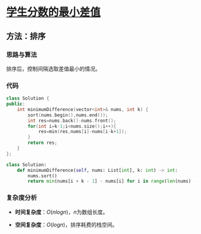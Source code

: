# [学生分数的最小差值](https://leetcode-cn.com/problems/minimum-difference-between-highest-and-lowest-of-k-scores/)

## 方法：排序

### 思路与算法

排序后，控制间隔选取差值最小的情况。

### 代码

```c++
class Solution {
public:
    int minimumDifference(vector<int>& nums, int k) {
        sort(nums.begin(),nums.end());
        int res=nums.back()-nums.front();
        for(int i=k-1;i<nums.size();i++){
            res=min(res,nums[i]-nums[i-k+1]);
        }
        return res;
    }
};
```
```python
class Solution:
    def minimumDifference(self, nums: List[int], k: int) -> int:
        nums.sort()
        return min(nums[i + k - 1] - nums[i] for i in range(len(nums) - k + 1))
```

### 复杂度分析

- **时间复杂度**：$O(nlogn)$，$n$为数组长度。

- **空间复杂度**：$O(logn)$，排序耗费的栈空间。
